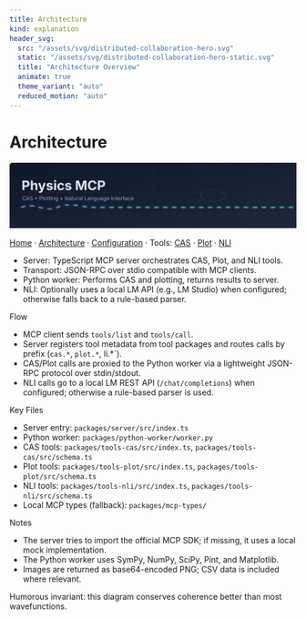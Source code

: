 ```yaml
---
title: Architecture
kind: explanation
header_svg:
  src: "/assets/svg/distributed-collaboration-hero.svg"
  static: "/assets/svg/distributed-collaboration-hero-static.svg"
  title: "Architecture Overview"
  animate: true
  theme_variant: "auto"
  reduced_motion: "auto"
---
```


# Architecture

<p align="center">
  <img src="assets/header.svg" width="960" alt="Physics MCP banner" />
</p>

[Home](../README.md) · [Architecture](Architecture.md) · [Configuration](Configuration.md) · Tools: [CAS](Tools/CAS.md) · [Plot](Tools/Plot.md) · [NLI](Tools/NLI.md)

- Server: TypeScript MCP server orchestrates CAS, Plot, and NLI tools.
- Transport: JSON-RPC over stdio compatible with MCP clients.
- Python worker: Performs CAS and plotting, returns results to server.
- NLI: Optionally uses a local LM API (e.g., LM Studio) when configured; otherwise falls back to a rule-based parser.

Flow
- MCP client sends `tools/list` and `tools/call`.
- Server registers tool metadata from tool packages and routes calls by prefix (`cas.*`, `plot.*`, 
li.*`).
- CAS/Plot calls are proxied to the Python worker via a lightweight JSON-RPC protocol over stdin/stdout.
- NLI calls go to a local LM REST API (`/chat/completions`) when configured; otherwise a rule-based parser is used.

Key Files
- Server entry: `packages/server/src/index.ts`
- Python worker: `packages/python-worker/worker.py`
- CAS tools: `packages/tools-cas/src/index.ts`, `packages/tools-cas/src/schema.ts`
- Plot tools: `packages/tools-plot/src/index.ts`, `packages/tools-plot/src/schema.ts`
- NLI tools: `packages/tools-nli/src/index.ts`, `packages/tools-nli/src/schema.ts`
- Local MCP types (fallback): `packages/mcp-types/`

Notes
- The server tries to import the official MCP SDK; if missing, it uses a local mock implementation.
- The Python worker uses SymPy, NumPy, SciPy, Pint, and Matplotlib.
- Images are returned as base64-encoded PNG; CSV data is included where relevant.

Humorous invariant: this diagram conserves coherence better than most wavefunctions.


